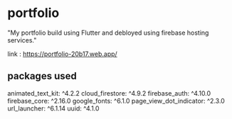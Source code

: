# portfolio

"My portfolio build using Flutter and debloyed using firebase hosting services."

link : https://portfolio-20b17.web.app/

## packages used
  animated_text_kit: ^4.2.2
  cloud_firestore: ^4.9.2
  firebase_auth: ^4.10.0
  firebase_core: ^2.16.0
  google_fonts: ^6.1.0
  page_view_dot_indicator: ^2.3.0
  url_launcher: ^6.1.14
  uuid: ^4.1.0  
  
